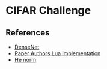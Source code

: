 # CIFAR Challenge

## References
- [DenseNet](https://arxiv.org/pdf/1608.06993.pdf)
- [Paper Authors Lua Implementation](https://github.com/liuzhuang13/DenseNet)
- [He norm](https://arxiv.org/pdf/1502.01852.pdf)
